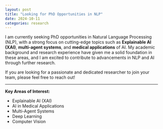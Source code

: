 ```yaml
---
layout: post
title: "Looking for PhD Opportunities in NLP"
date: 2024-10-11
categories: research
---
```


I am currently seeking PhD opportunities in Natural Language Processing (NLP), with a strong focus on cutting-edge topics such as **Explainable AI (XAI)**, **multi-agent systems**, and **medical applications** of AI. My academic background and research experience have given me a solid foundation in these areas, and I am excited to contribute to advancements in NLP and AI through further research.

If you are looking for a passionate and dedicated researcher to join your team, please feel free to reach out!

---

**Key Areas of Interest:**
- Explainable AI (XAI)
- AI in Medical Applications
- Multi-Agent Systems
- Deep Learning
- Computer Vision
